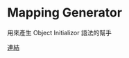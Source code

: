 # Mapping Generator

用來產生 Object Initializor 語法的幫手

[連結](https://marketplace.visualstudio.com/items?itemName=54748ff9-45fc-43c2-8ec5-cf7912bc3b84.mappinggenerator)
